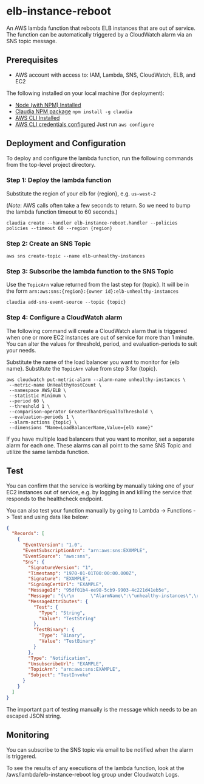 # elb-instance-reboot

An AWS lambda function that reboots ELB instances that are out of service.
The function can be automatically triggered by a CloudWatch alarm via
an SNS topic message.

## Prerequisites

* AWS account with access to: IAM, Lambda, SNS, CloudWatch, ELB, and EC2

The following installed on your local machine (for deployment):

* [Node (with NPM) Installed](https://docs.npmjs.com/getting-started/installing-node)
* [Claudia NPM package](https://www.npmjs.com/package/claudia) `npm install -g claudia`
* [AWS CLI Installed](http://docs.aws.amazon.com/cli/latest/userguide/installing.html)
* [AWS CLI credentials configured](http://docs.aws.amazon.com/cli/latest/userguide/cli-chap-getting-started.html) Just run `aws configure`

## Deployment and Configuration

To deploy and configure the lambda function, run the following commands from the top-level project directory.

### Step 1: Deploy the lambda function

Substitute the region of your elb for {region}, e.g. `us-west-2`

(*Note*: AWS calls often take a few seconds to return. So we need to
bump the lambda function timeout to 60 seconds.)

```
claudia create --handler elb-instance-reboot.handler --policies policies --timeout 60 --region {region}
```

### Step 2: Create an SNS Topic

```
aws sns create-topic --name elb-unhealthy-instances
```

### Step 3: Subscribe the lambda function to the SNS Topic

Use the `TopicArn` value returned from the last step for {topic}. It
will be in the form `arn:aws:sns:{region}:{owner id}:elb-unhealthy-instances`

```
claudia add-sns-event-source --topic {topic}
```

### Step 4: Configure a CloudWatch alarm

The following command will create a CloudWatch alarm that is triggered when
one or more EC2 instances are out of service for more than 1 minute. You can
alter the values for threshold, period, and evaluation-periods to suit your needs.

Substitute the name of the load balancer you want to monitor for {elb name}.
Substitute the `TopicArn` value from step 3 for {topic}.

```
aws cloudwatch put-metric-alarm --alarm-name unhealthy-instances \
 --metric-name UnHealthyHostCount \
 --namespace AWS/ELB \
 --statistic Minimum \
 --period 60 \
 --threshold 1 \
 --comparison-operator GreaterThanOrEqualToThreshold \
 --evaluation-periods 1 \
 --alarm-actions {topic} \
 --dimensions "Name=LoadBalancerName,Value={elb name}"
```

If you have multiple load balancers that you want to monitor, set a separate alarm
for each one. These alarms can all point to the same SNS Topic and utilize the same
lambda function.

## Test

You can confirm that the service is working by manually taking one of your EC2 instances out of service, e.g.
by logging in and killing the service that responds to the healthcheck endpoint.

You can also test your function manually by going to Lambda -> Functions -> Test and using data
like below:

```json
{
  "Records": [
    {
      "EventVersion": "1.0",
      "EventSubscriptionArn": "arn:aws:sns:EXAMPLE",
      "EventSource": "aws:sns",
      "Sns": {
        "SignatureVersion": "1",
        "Timestamp": "1970-01-01T00:00:00.000Z",
        "Signature": "EXAMPLE",
        "SigningCertUrl": "EXAMPLE",
        "MessageId": "95df01b4-ee98-5cb9-9903-4c221d41eb5e",
        "Message": "{\r\n      \"AlarmName\":\"unhealthy-instances\",\r\n      \"AlarmDescription\":null,\r\n      \"AWSAccountId\":\"873036857774\",\r\n      \"NewStateValue\":\"ALARM\",\r\n      \"NewStateReason\":\"Threshold Crossed: 1 datapoint (3.0) was greater than or equal to the threshold (1.0).\",\r\n      \"StateChangeTime\":\"2016-12-02T18:11:06.301+0000\",\r\n      \"Region\":\"US East - N. Virginia\",\r\n      \"OldStateValue\":\"OK\",\r\n      \"Trigger\":{\r\n         \"MetricName\":\"UnHealthyHostCount\",\r\n         \"Namespace\":\"AWS\/ApplicationELB\",\r\n         \"Statistic\":\"MINIMUM\",\r\n         \"Unit\":null,\r\n         \"Dimensions\":[\r\n            {\r\n               \"name\":\"LoadBalancer\",\r\n               \"value\":\"app\/prod\/9eb8655e4bb723ec\"\r\n            },\r\n            {\r\n               \"name\":\"TargetGroup\",\r\n               \"value\":\"targetgroup\/prod\/16607dc38818fd0e\"\r\n            }\r\n         ],\r\n         \"Period\":60,\r\n         \"EvaluationPeriods\":1,\r\n         \"ComparisonOperator\":\"GreaterThanOrEqualToThreshold\",\r\n         \"Threshold\":1.0\r\n      }\r\n   }",
        "MessageAttributes": {
          "Test": {
            "Type": "String",
            "Value": "TestString"
          },
          "TestBinary": {
            "Type": "Binary",
            "Value": "TestBinary"
          }
        },
        "Type": "Notification",
        "UnsubscribeUrl": "EXAMPLE",
        "TopicArn": "arn:aws:sns:EXAMPLE",
        "Subject": "TestInvoke"
      }
    }
  ]
}
```

The important part of testing manually is the message which needs to be an escaped JSON string.

## Monitoring

You can subscribe to the SNS topic via email to be notified when the alarm is triggered.

To see the results of any executions of the lambda function, look at the /aws/lambda/elb-instance-reboot log group
under Cloudwatch Logs.


